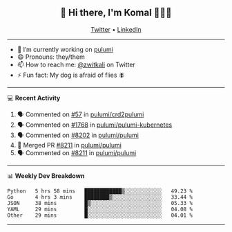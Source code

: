 <h2 align="center"> 👋 Hi there, I'm Komal 🧑🏾‍💻 </h2>
<p align="center">
    <a href="https://twitter.com/zwitkali">Twitter</a> •
    <a href="https://www.linkedin.com/in/komal-ali/">LinkedIn</a>
</p>

--------

- 🔭 I’m currently working on [pulumi](https://github.com/pulumi/pulumi)
- 😄 Pronouns: they/them
- 📫 How to reach me: [@zwitkali](https://twitter.com/zwitkali) on Twitter
- ⚡ Fun fact: My dog is afraid of flies 🪰

--------
💻 **Recent Activity**

<!--START_SECTION:activity-->
1. 🗣 Commented on [#57](https://github.com/pulumi/crd2pulumi/issues/57) in [pulumi/crd2pulumi](https://github.com/pulumi/crd2pulumi)
2. 🗣 Commented on [#1768](https://github.com/pulumi/pulumi-kubernetes/issues/1768) in [pulumi/pulumi-kubernetes](https://github.com/pulumi/pulumi-kubernetes)
3. 🗣 Commented on [#8202](https://github.com/pulumi/pulumi/issues/8202) in [pulumi/pulumi](https://github.com/pulumi/pulumi)
4. 🎉 Merged PR [#8211](https://github.com/pulumi/pulumi/pull/8211) in [pulumi/pulumi](https://github.com/pulumi/pulumi)
5. 🗣 Commented on [#8211](https://github.com/pulumi/pulumi/issues/8211) in [pulumi/pulumi](https://github.com/pulumi/pulumi)
<!--END_SECTION:activity-->

--------

📊 **Weekly Dev Breakdown**
<!--START_SECTION:waka-->
```text
Python   5 hrs 58 mins   ████████████▒░░░░░░░░░░░░   49.23 % 
Go       4 hrs 3 mins    ████████▒░░░░░░░░░░░░░░░░   33.44 % 
JSON     38 mins         █▒░░░░░░░░░░░░░░░░░░░░░░░   05.33 % 
YAML     29 mins         █░░░░░░░░░░░░░░░░░░░░░░░░   04.08 % 
Other    29 mins         █░░░░░░░░░░░░░░░░░░░░░░░░   04.01 % 
```
<!--END_SECTION:waka-->

--------